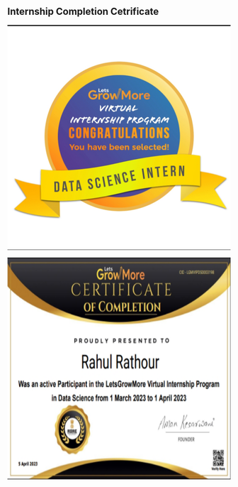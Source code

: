## Internship Completion Cetrificate
![badge](https://github.com/datamind321/LGMVIP--DataScience/blob/main/badge.jpg)

<img src="https://github.com/datamind321/LGMVIP--DataScience/blob/main/certificate.png" height=500 width=900></img>
